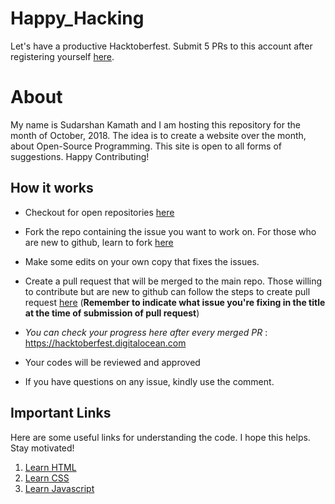 # Happy_Hacking
Let's have a productive Hacktoberfest. Submit 5 PRs to this account after registering yourself [here](https://hacktoberfest.digitalocean.com/).

# About
My name is Sudarshan Kamath and I am hosting this repository for the month of October, 2018. The idea is to create a website over the month, about Open-Source Programming. This site is open to all forms of suggestions. Happy Contributing!

## How it works
- Checkout for open repositories [here](https://github.com/search?q=label:hacktoberfest+state:open+type:issue)

- Fork the repo containing the issue you want to work on. For those who are new to github, learn to fork [here](https://help.github.com/articles/fork-a-repo/) 

- Make some edits on your own copy that fixes the issues.

- Create a pull request that will be merged to the main repo. Those willing to contribute but are new to github can follow the steps to create pull request [here](https://help.github.com/articles/creating-a-pull-request-from-a-fork/)
(**Remember to indicate what issue you're fixing in the title at the time of submission of pull request**)

- *You can check your progress here after every merged PR* : https://hacktoberfest.digitalocean.com

- Your codes will be reviewed and approved

- If you have questions on any issue, kindly use the comment.

## Important Links

Here are some useful links for understanding the code. I hope this helps. Stay motivated!

1. [Learn HTML](https://www.w3schools.com/html/)
2. [Learn CSS](https://www.w3schools.com/Css/)
3. [Learn Javascript](https://www.w3schools.com/js/)
